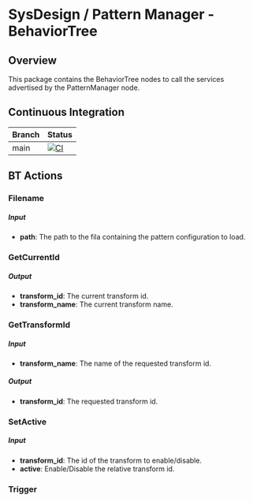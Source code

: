 # SysDesign / Pattern Manager - BehaviorTree

## Overview 
This package contains the BehaviorTree nodes to call the services advertised by the PatternManager node.

## Continuous Integration
| Branch | Status |
| ------ | ------ |
| main   | [![CI](https://github.com/SysDesignSrl/pattern_manager_behavior_tree/actions/workflows/ci.yaml/badge.svg)](https://github.com/SysDesignSrl/pattern_manager_behavior_tree/actions/workflows/ci.yaml) |

## BT Actions

### Filename
##### Input
- **path**: The path to the fila containing the pattern configuration to load.

### GetCurrentId
##### Output
- **transform_id**: The current transform id.
- **transform_name**: The current transform name.

### GetTransformId
##### Input
- **transform_name**: The name of the requested transform id.
##### Output
- **transform_id**: The requested transform id.

### SetActive
##### Input
- **transform_id**: The id of the transform to enable/disable.
- **active**: Enable/Disable the relative transform id.

### Trigger